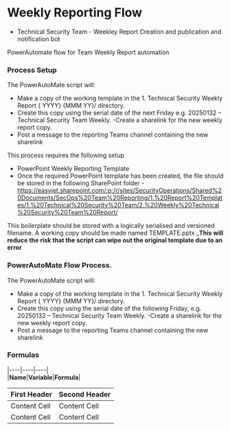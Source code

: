 # Weekly Reporting Flow 

- Technical Security Team - Weekley Report Creation and publication and notification bot

PowerAutomate flow for Team Weekly Report automation


### Process Setup

The PowerAutoMate script will: 
- Make a copy of the working template in the 1. Technical Security Weekly Report { YYYY} {MMM YY}/ directory.
- Create this copy using the serial date of the next Friday e.g. 20250132 – Technical Security Team Weekly.
-Create a sharelink for the new weekly report copy.
- Post a message to the reporting Teams channel containing the new sharelink


This process  requires the following setup
-	PowerPoint Weekly Reporting Template
-	Once the required PowerPoint template has been created, the file should be stored in the following SharePoint folder -  https://easyjet.sharepoint.com/:p:/r/sites/SecurityOperations/Shared%20Documents/SecOps%20Team%20Reporting/1.%20Report%20Templates/1.%20Technical%20Security%20Team/2.%20Weekly%20Technical%20Security%20Team%20Report/ 

This boilerplate should be stored with a logically serialised and versioned filename.
A working copy should be made named TEMPLATE.pptx 
___This will reduce the risk that the script can wipe out the original template due to an error__

### PowerAutoMate Flow Process.
The PowerAutoMate script will: 
- Make a copy of the working template in the 1. Technical Security Weekly Report { YYYY} {MMM YY}/ directory.
- Create this copy using the serial date of the following Friday, e.g. 20250132 – Technical Security Team Weekly.
-Create a sharelink for the new weekly report copy.
- Post a message to the reporting Teams channel containing the new sharelink
	



### Formulas


|----|----|----|  
|__Name__|__Variable__|__Formula__|


| First Header  | Second Header |
| ------------- | ------------- |
| Content Cell  | Content Cell  |
| Content Cell  | Content Cell  |




